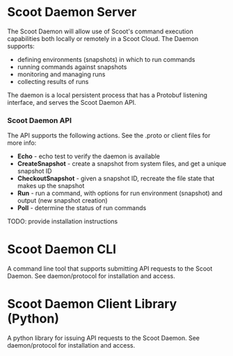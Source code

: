 # Scoot Daemon Server

The Scoot Daemon will allow use of Scoot's command execution capabilities
both locally or remotely in a Scoot Cloud. The Daemon supports:
* defining environments (snapshots) in which to run commands
* running commands against snapshots
* monitoring and managing runs
* collecting results of runs

The daemon is a local persistent process that has a Protobuf listening
interface, and serves the Scoot Daemon API.

### Scoot Daemon API

The API supports the following actions. See the .proto or client files for more info:

* __Echo__ - echo test to verify the daemon is available
* __CreateSnapshot__ - create a snapshot from system files, and get a unique snapshot ID
* __CheckoutSnapshot__ - given a snapshot ID, recreate the file state that makes up the snapshot
* __Run__ - run a command, with options for run environment (snapshot) and output (new snapshot creation)
* __Poll__ - determine the status of run commands

TODO: provide installation instructions

# Scoot Daemon CLI
A command line tool that supports submitting API requests to the Scoot Daemon.  See daemon/protocol for installation and access.

# Scoot Daemon Client Library (Python)
A python library for issuing API requests to the Scoot Daemon.  See daemon/protocol for installation and access.
